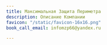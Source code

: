 ```yaml
---
title: Максимальная Защита Периметра
description: Описание Компании
favicon: "/static/favicon-16x16.png"
book_call_email: infomzp66@yandex.ru

---
```

